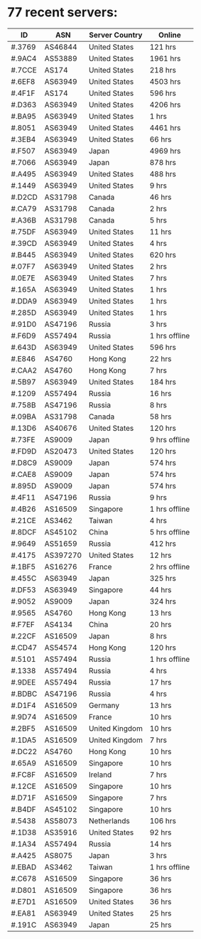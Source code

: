 # 77 recent servers:

| ID | ASN | Server Country | Online |
| ------ | ------ | ------ | ------ |
| #.3769 | AS46844 | United States | 121 hrs |
| #.9AC4 | AS53889 | United States | 1961 hrs |
| #.7CCE | AS174 | United States | 218 hrs |
| #.6EF8 | AS63949 | United States | 4503 hrs |
| #.4F1F | AS174 | United States | 596 hrs |
| #.D363 | AS63949 | United States | 4206 hrs |
| #.BA95 | AS63949 | United States | 1 hrs |
| #.8051 | AS63949 | United States | 4461 hrs |
| #.3EB4 | AS63949 | United States | 66 hrs |
| #.F507 | AS63949 | Japan | 4969 hrs |
| #.7066 | AS63949 | Japan | 878 hrs |
| #.A495 | AS63949 | United States | 488 hrs |
| #.1449 | AS63949 | United States | 9 hrs |
| #.D2CD | AS31798 | Canada | 46 hrs |
| #.CA79 | AS31798 | Canada | 2 hrs |
| #.A36B | AS31798 | Canada | 5 hrs |
| #.75DF | AS63949 | United States | 11 hrs |
| #.39CD | AS63949 | United States | 4 hrs |
| #.B445 | AS63949 | United States | 620 hrs |
| #.07F7 | AS63949 | United States | 2 hrs |
| #.0E7E | AS63949 | United States | 7 hrs |
| #.165A | AS63949 | United States | 1 hrs |
| #.DDA9 | AS63949 | United States | 1 hrs |
| #.285D | AS63949 | United States | 1 hrs |
| #.91D0 | AS47196 | Russia | 3 hrs |
| #.F6D9 | AS57494 | Russia | 1 hrs offline |
| #.643D | AS63949 | United States | 596 hrs |
| #.E846 | AS4760 | Hong Kong | 22 hrs |
| #.CAA2 | AS4760 | Hong Kong | 7 hrs |
| #.5B97 | AS63949 | United States | 184 hrs |
| #.1209 | AS57494 | Russia | 16 hrs |
| #.758B | AS47196 | Russia | 8 hrs |
| #.09BA | AS31798 | Canada | 58 hrs |
| #.13D6 | AS40676 | United States | 120 hrs |
| #.73FE | AS9009 | Japan | 9 hrs offline |
| #.FD9D | AS20473 | United States | 120 hrs |
| #.D8C9 | AS9009 | Japan | 574 hrs |
| #.CAE8 | AS9009 | Japan | 574 hrs |
| #.895D | AS9009 | Japan | 574 hrs |
| #.4F11 | AS47196 | Russia | 9 hrs |
| #.4B26 | AS16509 | Singapore | 1 hrs offline |
| #.21CE | AS3462 | Taiwan | 4 hrs |
| #.8DCF | AS45102 | China | 5 hrs offline |
| #.9649 | AS51659 | Russia | 412 hrs |
| #.4175 | AS397270 | United States | 12 hrs |
| #.1BF5 | AS16276 | France | 2 hrs offline |
| #.455C | AS63949 | Japan | 325 hrs |
| #.DF53 | AS63949 | Singapore | 44 hrs |
| #.9052 | AS9009 | Japan | 324 hrs |
| #.9565 | AS4760 | Hong Kong | 13 hrs |
| #.F7EF | AS4134 | China | 20 hrs |
| #.22CF | AS16509 | Japan | 8 hrs |
| #.CD47 | AS54574 | Hong Kong | 120 hrs |
| #.5101 | AS57494 | Russia | 1 hrs offline |
| #.1338 | AS57494 | Russia | 4 hrs |
| #.9DEE | AS57494 | Russia | 17 hrs |
| #.BDBC | AS47196 | Russia | 4 hrs |
| #.D1F4 | AS16509 | Germany | 13 hrs |
| #.9D74 | AS16509 | France | 10 hrs |
| #.2BF5 | AS16509 | United Kingdom | 10 hrs |
| #.1DA5 | AS16509 | United Kingdom | 7 hrs |
| #.DC22 | AS4760 | Hong Kong | 10 hrs |
| #.65A9 | AS16509 | Singapore | 10 hrs |
| #.FC8F | AS16509 | Ireland | 7 hrs |
| #.12CE | AS16509 | Singapore | 10 hrs |
| #.D71F | AS16509 | Singapore | 7 hrs |
| #.B4DF | AS45102 | Singapore | 10 hrs |
| #.5438 | AS58073 | Netherlands | 106 hrs |
| #.1D38 | AS35916 | United States | 92 hrs |
| #.1A34 | AS57494 | Russia | 14 hrs |
| #.A425 | AS8075 | Japan | 3 hrs |
| #.EBAD | AS3462 | Taiwan | 1 hrs offline |
| #.C678 | AS16509 | Singapore | 36 hrs |
| #.D801 | AS16509 | Singapore | 36 hrs |
| #.E7D1 | AS16509 | United States | 36 hrs |
| #.EA81 | AS63949 | United States | 25 hrs |
| #.191C | AS63949 | Japan | 25 hrs |

